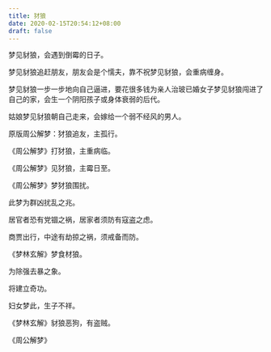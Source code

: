 ```yaml
---
title: 犲狼
date: 2020-02-15T20:54:12+08:00
draft: false
---
```


梦见豺狼，会遇到倒霉的日子。

梦见豺狼追赶朋友，朋友会是个懦夫，靠不祝梦见豺狼，会重病缠身。

梦见豺狼一步一步地向自己逼进，要花很多钱为亲人治玻已婚女子梦见豺狼闯进了自己的家，会生一个阴阳孩子或身体衰弱的后代。

姑娘梦见豺狼朝自己走来，会嫁给一个弱不经风的男人。

原版周公解梦：犲狼追友，主孤行。

《周公解梦》打犲狼，主重病临。

《周公解梦》见犲狼，主霉日至。

《周公解梦》梦犲狼围扰。

此梦为群凶扰乱之兆。

居官者恐有党锢之祸，居家者须防有寇盗之虑。

商贾出行，中途有劫掠之祸，须戒备而防。

《梦林玄解》梦食材狼。

为除强去暴之象。

将建立奇功。

妇女梦此，生子不祥。

《梦林玄解》豺狼恶狗，有盗贼。

《周公解梦》